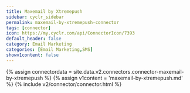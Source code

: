 ```yaml
---
title: Maxemail by Xtremepush
sidebar: cyclr_sidebar
permalink: maxemail-by-xtremepush-connector
tags: [connector]
icon: https://my.cyclr.com/api/ConnectorIcon/7393
default_header: false
category: Email Marketing
categories: [Email Marketing,SMS]
showv1content: false
---
```

{% assign connectordata = site.data.v2.connectors.connector-maxemail-by-xtremepush %}
{% assign v1content = 'maxemail-by-xtremepush.md' %}
{% include v2/connector/connector.html %}	
